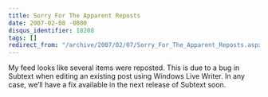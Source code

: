 ```yaml
---
title: Sorry For The Apparent Reposts
date: 2007-02-08 -0800
disqus_identifier: 18208
tags: []
redirect_from: "/archive/2007/02/07/Sorry_For_The_Apparent_Reposts.aspx/"
---
```


My feed looks like several items were reposted. This is due to a bug in
Subtext when editing an existing post using Windows Live Writer. In any
case, we’ll have a fix available in the next release of Subtext soon.

